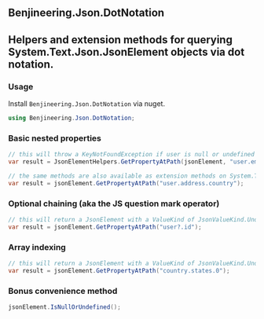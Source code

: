## Benjineering.Json.DotNotation

## Helpers and extension methods for querying System.Text.Json.JsonElement objects via dot notation.

### Usage

Install `Benjineering.Json.DotNotation` via nuget.

```C#
using Benjineering.Json.DotNotation;
```

### Basic nested properties

```C#
// this will throw a KeyNotFoundException if user is null or undefined
var result = JsonElementHelpers.GetPropertyAtPath(jsonElement, "user.email");

// the same methods are also available as extension methods on System.Text.Json.JsonElement
var result = jsonElement.GetPropertyAtPath("user.address.country");
```

### Optional chaining (aka the JS question mark operator)

```C#
// this will return a JsonElement with a ValueKind of JsonValueKind.Undefined if user is null or undefined
var result = jsonElement.GetPropertyAtPath("user?.id");
```

### Array indexing

```C#
// this will return a JsonElement with a ValueKind of JsonValueKind.Undefined if the index is out of range
var result = jsonElement.GetPropertyAtPath("country.states.0");
```

### Bonus convenience method

```C#
jsonElement.IsNullOrUndefined();
```
